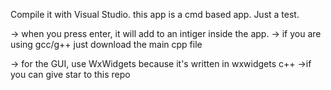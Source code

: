 Compile it with Visual Studio. this app is a cmd based app.
Just a test.

-> when you press enter, it will add to an intiger inside the app.
-> if you are using gcc/g++ just download the main cpp file

-> for the GUI, use WxWidgets because it's written in wxwidgets c++
->if you can give star to this repo
